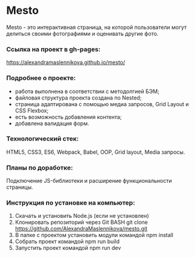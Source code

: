 # Mesto

Mesto - это интерактивная страница, на которой пользователи могут делиться своими фотографиями и оценивать другие фото.

### Ссылка на проект в gh-pages: 
https://alexandramaslennikova.github.io/mesto/

### Подробнее о проекте:
* работа выполнена в соответствии с методолгией БЭМ;
* файловая структура проекта создана по Nested;
* страница адаптирована с помощью медиа запросов, Grid Layout и CSS Flexbox;
* есть возможность добавления контента;
* добавлена валидация форм.

### Технологический стек:
HTML5, CSS3, ES6, Webpack, Babel, ООP, Grid layout, Media запросы.

### Планы по доработке: 
Подключение JS-библиотеки и расширение функциональности страницы. 

### Инструкция по установке на компьютер: 

1. Скачать и установить Node.js (если не установлен)
2. Клонировать репозиторий через Git BASH git clone https://github.com/AlexandraMaslennikova/mesto.git
3. В папке с проектом установить модули командой npm install
4. Собрать проект командой npm run build
5. Запустить проект командой npm run dev
